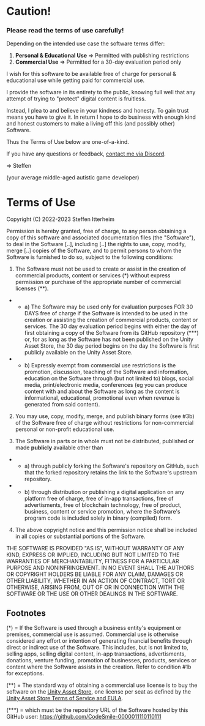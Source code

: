 # Caution!
### Please read the terms of use carefully!

Depending on the intended use case the software terms differ:

1. **Personal & Educational Use** => Permitted with publishing restrictions
2. **Commercial Use** => Permitted for a 30-day evaluation period only

I wish for this software to be available free of charge for personal & educational use while getting paid for commercial use.

I provide the software in its entirety to the public, knowing full well that any attempt of trying to "protect" digital content is fruitless.

Instead, I plea to and believe in your kindness and honesty. To gain trust means you have to give it. In return I hope to do business with enough kind and honest customers to make a living off this (and possibly other) Software.

Thus the Terms of Use below are one-of-a-kind.

If you have any questions or feedback, [contact me via Discord](https://discord.gg/56zUz3ZHUJ).


=> Steffen

(your average middle-aged autistic game developer)

# Terms of Use

Copyright (C) 2022-2023 Steffen Itterheim

Permission is hereby granted, free of charge, to any person obtaining a copy of this software and associated documentation files (the "Software"), to deal in the Software [..], including [..] the rights to use, copy, modify, merge [..] copies of the Software, and to permit persons to whom the Software is furnished to do so, subject to the following conditions:


1. The Software must not be used to create or assist in the creation of commercial products, content or services (*) without express permission or purchase of the appropriate number of commercial licenses (**). 

- - a) The Software may be used only for evaluation purposes FOR 30 DAYS free of charge if the Software is intended to be used in the creation or assisting the creation of commercial products, content or services. The 30 day evaluation period begins with either the day of first obtaining a copy of the Software from its GitHub repository (***) or, for as long as the Software has not been published on the Unity Asset Store, the 30 day period begins on the day the Software is first publicly available on the Unity Asset Store.

- - b) Expressly exempt from commercial use restrictions is the promotion, discussion, teaching of the Software and information, education on the Software through (but not limited to) blogs, social media, print/electronic media, conferences (eg you can produce content with and about the Software as long as the content is informational, educational, promotional even when revenue is generated from said content).


2. You may use, copy, modify, merge, and publish binary forms (see #3b) of the Software free of charge without restrictions for non-commercial personal or non-profit educational use.


3. The Software in parts or in whole must not be distributed, published or made **publicly** available other than
- - a) through publicly forking the Software's repository on GitHub, such that the forked repository retains the link to the Software's upstream repository.
- - b) through distribution or publishing a digital application on any platform free of charge, free of in-app transactions, free of advertisments, free of blockchain technology, free of product, business, content or service promotion, where the Software's program code is included solely in binary (compiled) form.


4. The above copyright notice and this permission notice shall be included in all copies or substantial portions of the Software.


THE SOFTWARE IS PROVIDED "AS IS", WITHOUT WARRANTY OF ANY KIND, EXPRESS OR
IMPLIED, INCLUDING BUT NOT LIMITED TO THE WARRANTIES OF MERCHANTABILITY,
FITNESS FOR A PARTICULAR PURPOSE AND NONINFRINGEMENT. IN NO EVENT SHALL THE
AUTHORS OR COPYRIGHT HOLDERS BE LIABLE FOR ANY CLAIM, DAMAGES OR OTHER
LIABILITY, WHETHER IN AN ACTION OF CONTRACT, TORT OR OTHERWISE, ARISING FROM,
OUT OF OR IN CONNECTION WITH THE SOFTWARE OR THE USE OR OTHER DEALINGS IN THE
SOFTWARE.


## Footnotes

(*) = If the Software is used through a business entity's equipment or premises, commercial use is assumed. Commercial use is otherwise considered any effort or intention of generating financial benefits through direct or indirect use of the Software. This includes, but is not limited to, selling apps, selling digital content, in-app transactions, advertisments, donations, venture funding, promotion of businesses, products, services or content where the Software assists in the creation. Refer to condition #1b for exceptions.

(**) = The standard way of obtaining a commercial use license is to buy the software on the [Unity Asset Store](https://assetstore.unity.com/), one license per seat as defined by the [Unity Asset Store Terms of Service and EULA](https://unity.com/legal/as-terms).

(***) = which must be the repository URL of the Software hosted by this GitHub user: https://github.com/CodeSmile-0000011110110111
